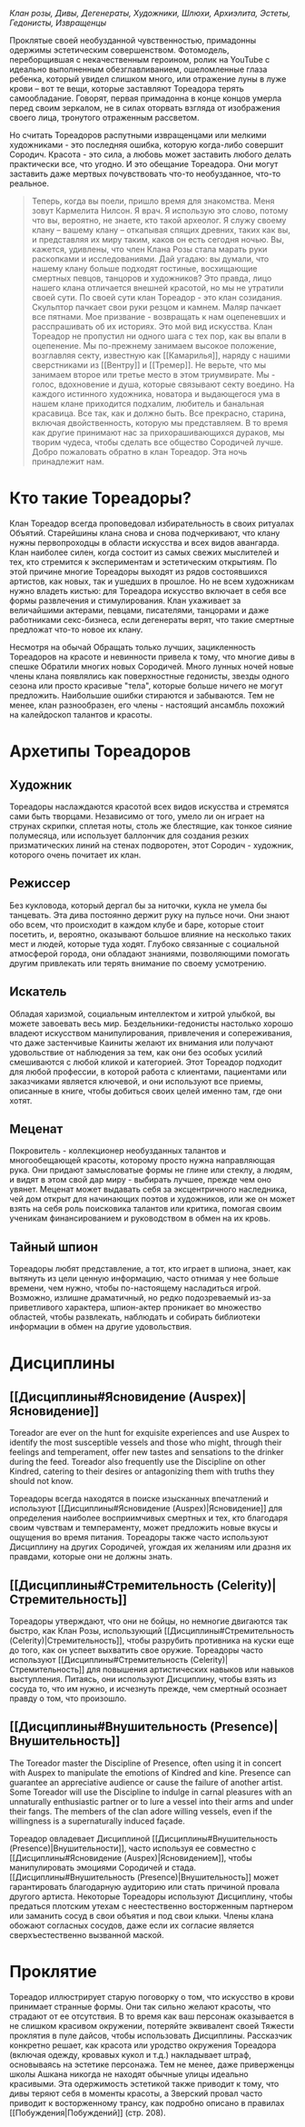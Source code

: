 *Клан розы, Дивы, Дегенераты, Художники, Шлюхи, Архиэлита, Эстеты, Гедонисты, Извращенцы*

Проклятые своей необузданной чувственностью, примадонны одержимы эстетическим совершенством. Фотомодель, переборщившая с некачественным героином, ролик на YouTube с идеально выполненным обезглавливанием, ошеломленные глаза ребенка, который увидел слишком много, или отражение луны в луже крови – вот те вещи, которые заставляют Тореадора терять самообладание. Говорят, первая примадонна в конце концов умерла перед своим зеркалом, не в силах оторвать взгляда от изображения своего лица, тронутого отраженным рассветом.

Но считать Тореадоров распутными извращенцами или мелкими художниками - это последняя ошибка, которую когда-либо совершит Сородич. Красота - это сила, а любовь может заставить любого делать практически все, что угодно. И это обещание Тореадора. Они могут заставить даже мертвых почувствовать что-то необузданное, что-то реальное.

> Теперь, когда вы поели, пришло время для знакомства. Меня зовут Кармелита Нилсон. Я врач. Я использую это слово, потому что вы, вероятно, не знаете, кто такой археолог. Я служу своему клану – вашему клану – откапывая спящих древних, таких как вы, и представляя их миру таким, каков он есть сегодня ночью.
> Вы, кажется, удивлены, что член Клана Розы стала марать руки раскопками и исследованиями. Дай угадаю: вы думали, что нашему клану больше подходят гостиные, восхищающие смертных певцов, танцоров и художников? Это правда, лицо нашего клана отличается внешней красотой, но мы не утратили своей сути. По своей сути клан Тореадор - это клан созидания. Скульптор пачкает свои руки резцом и камнем. Маляр пачкает все пятнами. Мое призвание - возвращать к нам оцепеневших и расспрашивать об их историях. Это мой вид искусства.
> Клан Тореадор не пропустил ни одного шага с тех пор, как вы впали в оцепенение. Мы по-прежнему занимаем высокое положение, возглавляя секту, известную как [[Камарилья]], наряду с нашими сверстниками из [[Вентру]] и [[Тремер]]. Не верьте, что мы занимаем второе или третье место в этом триумвирате. Мы - голос, вдохновение и душа, которые связывают секту воедино.
> На каждого истинного художника, новатора и выдающегося ума в нашем клане приходится подхалим, любитель и банальная красавица. Все так, как и должно быть. Все прекрасно, старина, включая двойственность, которую мы представляем. В то время как другие принимают нас за прихорашивающихся дураков, мы творим чудеса, чтобы сделать все общество Сородичей лучше. 
> Добро пожаловать обратно в клан Тореадор. Эта ночь принадлежит нам.

# Кто такие Тореадоры?

Клан Тореадор всегда проповедовал избирательность в своих ритуалах Объятий. Старейшины клана снова и снова подчеркивают, что клану нужны первопроходцы в области искусства и всех видов авангарда. Клан наиболее силен, когда состоит из самых свежих мыслителей и тех, кто стремится к экспериментам и эстетическим открытиям. По этой причине многие Тореадоры выходят из рядов состоявшихся артистов, как новых, так и ушедших в прошлое. Но не всем художникам нужно владеть кистью: для Тореадора искусство включает в себя все формы развлечения и стимулирования. Клан ухаживает за величайшими актерами, певцами, писателями, танцорами и даже работниками секс-бизнеса, если дегенераты верят, что такие смертные предложат что-то новое их клану. 

Несмотря на обычай Обращать только лучших, зацикленность Тореадоров на красоте и невинности привела к тому, что многие дивы в спешке Обратили многих новых Сородичей. Много лунных ночей новые члены клана появлялись как поверхностные гедонисты, звезды одного сезона или просто красивые "тела", которые больше ничего не могут предложить. Наибольшие ошибки стираются и забываются. Тем не менее, клан разнообразен, его члены - настоящий ансамбль похожий на калейдоскоп талантов и красоты.

# Архетипы Тореадоров

## Художник

Тореадоры наслаждаются красотой всех видов искусства и стремятся сами быть творцами. Независимо от того, умело ли он играет на струнах скрипки, сплетая ноты, столь же блестящие, как тонкое сияние полумесяца, или использует баллончик для создания резких призматических линий на стенах подворотен, этот Сородич - художник, которого очень почитает их клан.

## Режиссер

Без кукловода, который дергал бы за ниточки, кукла не умела бы танцевать. Эта дива постоянно держит руку на пульсе ночи. Они знают обо всем, что происходит в каждом клубе и баре, которые стоит посетить, и, вероятно, оказывают большое влияние на несколько таких мест и людей, которые туда ходят. Глубоко связанные с социальной атмосферой города, они обладают знаниями, позволяющими помогать другим привлекать или терять внимание по своему усмотрению.

## Искатель

Обладая харизмой, социальным интеллектом и хитрой улыбкой, вы можете завоевать весь мир. Бездельники-гедонисты настолько хорошо владеют искусством манипулирования, привлечения и сопереживания, что даже застенчивые Каиниты желают их внимания или получают удовольствие от наблюдения за тем, как они без особых усилий смешиваются с любой кликой и категорией. Этот Тореадор подходит для любой профессии, в которой работа с клиентами, пациентами или заказчиками является ключевой, и они используют все приемы, описанные в книге, чтобы добиться своих целей именно там, где они хотят.

## Меценат

Покровитель - коллекционер необузданных талантов и многообещающей красоты, которому просто нужна направляющая рука. Они придают замысловатые формы не глине или стеклу, а людям, и видят в этом свой дар миру - выбирать лучшее, прежде чем оно увянет. Меценат может выдавать себя за эксцентричного наследника, чей дом открыт для начинающих поэтов и художников, или же он может взять на себя роль поисковика талантов или критика, помогая своим ученикам финансированием и руководством в обмен на их кровь.

## Тайный шпион

Тореадоры любят представление, а тот, кто играет в шпиона, знает, как вытянуть из цели ценную информацию, часто отнимая у нее больше времени, чем нужно, чтобы по-настоящему насладиться игрой. Возможно, излишне драматичный, но редко подозреваемый из-за приветливого характера, шпион-актер проникает во множество областей, чтобы развлекать, наблюдать и собирать библиотеки информации в обмен на другие удовольствия.

# Дисциплины

## [[Дисциплины#Ясновидение (Auspex)|Ясновидение]]

Toreador are ever on the hunt for exquisite experiences and use Auspex to identify the most susceptible vessels and those who might, through their feelings and temperament, offer new tastes and sensations to the drinker during the feed. Toreador also frequently use the Discipline on other Kindred, catering to their desires or antagonizing them with truths they should not know.

Тореадоры всегда находятся в поиске изысканных впечатлений и используют [[Дисциплины#Ясновидение (Auspex)|Ясновидение]] для определения наиболее восприимчивых смертных и тех, кто благодаря своим чувствам и темпераменту, может предложить новые вкусы и ощущения во время питания. Тореадоры также часто используют Дисциплину на других Сородичей, угождая их желаниям или дразня их правдами, которые они не должны знать.

## [[Дисциплины#Стремительность (Celerity)|Стремительность]]

Тореадоры утверждают, что они не бойцы, но немногие двигаются так быстро, как Клан Розы, использующий [[Дисциплины#Стремительность (Celerity)|Стремительность]], чтобы разрубить противника на куски еще до того, как он успеет выхватить свое оружие. Тореадоры часто используют [[Дисциплины#Стремительность (Celerity)|Стремительность]] для повышения артистических навыков или навыков выступления. Питаясь, они используют Дисциплину, чтобы взять из сосуда то, что им нужно, и исчезнуть прежде, чем смертный осознает правду о том, что произошло.

## [[Дисциплины#Внушительность (Presence)|Внушительность]]

The Toreador master the Discipline of Presence, often using it in concert with Auspex to manipulate the emotions of Kindred and kine. Presence can guarantee an appreciative audience or cause the failure of another artist. Some Toreador will use the Discipline to indulge in carnal pleasures with an unnaturally enthusiastic partner or to lure a vessel into their arms and under their fangs. The members of the clan adore willing vessels, even if the willingness is a supernaturally induced façade.

Тореадор овладевает Дисциплиной [[Дисциплины#Внушительность (Presence)|Внушительности]], часто используя ее совместно с [[Дисциплины#Ясновидение (Auspex)|Ясновидением]], чтобы манипулировать эмоциями Сородичей и стада. [[Дисциплины#Внушительность (Presence)|Внушительность]] может гарантировать благодарную аудиторию или стать причиной провала другого артиста. Некоторые Тореадоры используют Дисциплину, чтобы предаться плотским утехам с неестественно восторженным партнером или заманить сосуд в свои объятия и под свои клыки. Члены клана обожают согласных сосудов, даже если их согласие является сверхъестественно вызванной маской.

# Проклятие

Тореадор иллюстрирует старую поговорку о том, что искусство в крови принимает странные формы. Они так сильно желают красоты, что страдают от ее отсутствия. В то время как ваш персонаж оказывается в не слишком красивом окружении, потеряйте эквивалент своей Тяжести проклятия в пуле дайсов, чтобы использовать Дисциплины. Рассказчик конкретно решает, как красота или уродство окружения Тореадора (включая одежду, кровавых кукол и т.д.) накладывает штраф, основываясь на эстетике персонажа. Тем не менее, даже приверженцы школы Ашкана никогда не находят обычные улицы идеально красивыми. Эта одержимость эстетикой также приводит к тому, что дивы теряют себя в моменты красоты, а Зверский провал часто приводит к восторженному трансу, как подробно описано в правилах [[Побуждения|Побуждений]] (стр. 208).